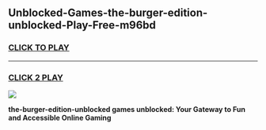 
## Unblocked-Games-the-burger-edition-unblocked-Play-Free-m96bd
<h3>
<a href="https://premium76.site?title=the-burger-edition-unblocked&ref=12A">CLICK TO PLAY</a></h3>
<hr>

<h3>
<a href="https://premium76.site?title=the-burger-edition-unblocked&ref=12A">CLICK 2 PLAY</a>
  
</h3>

<a href="https://premium76.site?title=the-burger-edition-unblocked&ref=12A"><img src="https://clearcache.store/games.png"></a>


**the-burger-edition-unblocked games unblocked: Your Gateway to Fun and Accessible Online Gaming**
